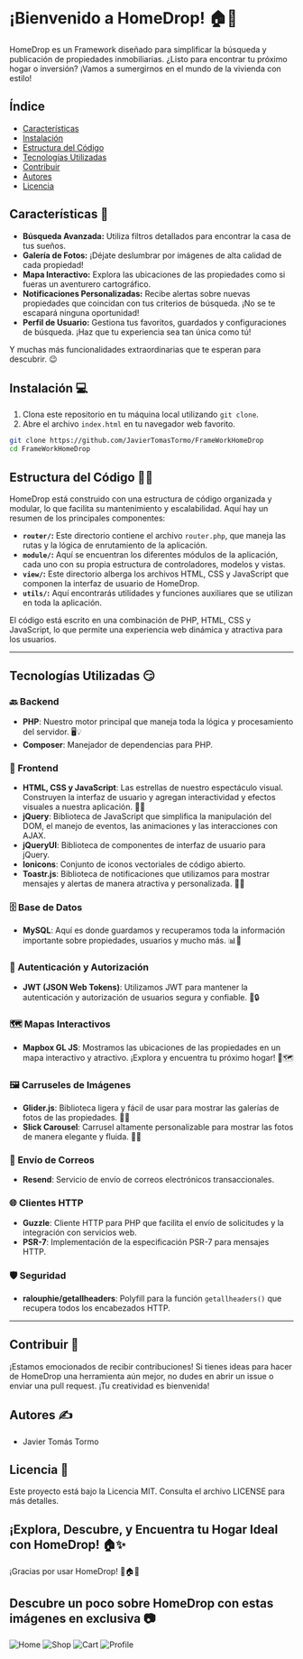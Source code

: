# ¡Bienvenido a HomeDrop! 🏠🚀

HomeDrop es un Framework diseñado para simplificar la búsqueda y publicación de propiedades inmobiliarias. ¿Listo para encontrar tu próximo hogar o inversión? ¡Vamos a sumergirnos en el mundo de la vivienda con estilo!

## Índice

- [Características](#características)
- [Instalación](#instalación)
- [Estructura del Código](#estructura-del-código)
- [Tecnologías Utilizadas](#tecnologías-utilizadas)
- [Contribuir](#contribuir)
- [Autores](#autores)
- [Licencia](#licencia)


## Características 🌟

- **Búsqueda Avanzada:** Utiliza filtros detallados para encontrar la casa de tus sueños.
- **Galería de Fotos:** ¡Déjate deslumbrar por imágenes de alta calidad de cada propiedad!
- **Mapa Interactivo:** Explora las ubicaciones de las propiedades como si fueras un aventurero cartográfico.
- **Notificaciones Personalizadas:** Recibe alertas sobre nuevas propiedades que coincidan con tus criterios de búsqueda. ¡No se te escapará ninguna oportunidad!
- **Perfil de Usuario:** Gestiona tus favoritos, guardados y configuraciones de búsqueda. ¡Haz que tu experiencia sea tan única como tú!

Y muchas más funcionalidades extraordinarias que te esperan para descubrir. 😉

## Instalación 💻

1. Clona este repositorio en tu máquina local utilizando `git clone`.
2. Abre el archivo `index.html` en tu navegador web favorito.
```bash
git clone https://github.com/JavierTomasTormo/FrameWorkHomeDrop
cd FrameWorkHomeDrop
```


## Estructura del Código 👨‍💻

HomeDrop está construido con una estructura de código organizada y modular, lo que facilita su mantenimiento y escalabilidad. Aquí hay un resumen de los principales componentes:

- **`router/`:** Este directorio contiene el archivo `router.php`, que maneja las rutas y la lógica de enrutamiento de la aplicación.
- **`module/`:** Aquí se encuentran los diferentes módulos de la aplicación, cada uno con su propia estructura de controladores, modelos y vistas.
- **`view/`:** Este directorio alberga los archivos HTML, CSS y JavaScript que componen la interfaz de usuario de HomeDrop.
- **`utils/`:** Aquí encontrarás utilidades y funciones auxiliares que se utilizan en toda la aplicación.

El código está escrito en una combinación de PHP, HTML, CSS y JavaScript, lo que permite una experiencia web dinámica y atractiva para los usuarios.




---
## Tecnologías Utilizadas 😏

### 🔙 Backend
- **PHP**: Nuestro motor principal que maneja toda la lógica y procesamiento del servidor. 🖥️💡
- **Composer**: Manejador de dependencias para PHP.

### 🎨 Frontend
- **HTML, CSS y JavaScript**: Las estrellas de nuestro espectáculo visual. Construyen la interfaz de usuario y agregan interactividad y efectos visuales a nuestra aplicación. 🌈✨
- **jQuery**: Biblioteca de JavaScript que simplifica la manipulación del DOM, el manejo de eventos, las animaciones y las interacciones con AJAX.
- **jQueryUI**: Biblioteca de componentes de interfaz de usuario para jQuery.
- **Ionicons**: Conjunto de iconos vectoriales de código abierto.
- **Toastr.js**: Biblioteca de notificaciones que utilizamos para mostrar mensajes y alertas de manera atractiva y personalizada. 🔔🎉

### 🗄️ Base de Datos
- **MySQL**: Aquí es donde guardamos y recuperamos toda la información importante sobre propiedades, usuarios y mucho más. 📊💾

### 🔐 Autenticación y Autorización
- **JWT (JSON Web Tokens)**: Utilizamos JWT para mantener la autenticación y autorización de usuarios segura y confiable. 🔑🔒

### 🗺️ Mapas Interactivos
- **Mapbox GL JS**: Mostramos las ubicaciones de las propiedades en un mapa interactivo y atractivo. ¡Explora y encuentra tu próximo hogar! 🏡🗺️

### 🖼️ Carruseles de Imágenes
- **Glider.js**: Biblioteca ligera y fácil de usar para mostrar las galerías de fotos de las propiedades. 📸✨
- **Slick Carousel**: Carrusel altamente personalizable para mostrar las fotos de manera elegante y fluida. 🎠🎨

### 📮 Envío de Correos
- **Resend**: Servicio de envío de correos electrónicos transaccionales.

### 🌐 Clientes HTTP
- **Guzzle**: Cliente HTTP para PHP que facilita el envío de solicitudes y la integración con servicios web.
- **PSR-7**: Implementación de la especificación PSR-7 para mensajes HTTP.

### 🛡️ Seguridad
- **ralouphie/getallheaders**: Polyfill para la función `getallheaders()` que recupera todos los encabezados HTTP.

---

## Contribuir 🚀

¡Estamos emocionados de recibir contribuciones! Si tienes ideas para hacer de HomeDrop una herramienta aún mejor, no dudes en abrir un issue o enviar una pull request. ¡Tu creatividad es bienvenida!

## Autores ✍️

- Javier Tomás Tormo

## Licencia 📜

Este proyecto está bajo la Licencia MIT. Consulta el archivo LICENSE para más detalles.

## ¡Explora, Descubre, y Encuentra tu Hogar Ideal con HomeDrop! 🏠✨

¡Gracias por usar HomeDrop! 🌟🏠🚀


## Descubre un poco sobre HomeDrop con estas imágenes en exclusiva 📷 

![Home](./uploads/CaptHome.png)
![Shop](./uploads/CaptShop.png)
![Cart](./uploads/CaptCart.png)
![Profile](./uploads/CaptProfile.png)
